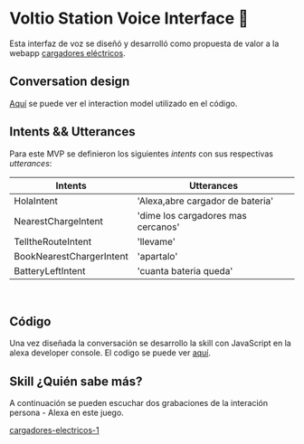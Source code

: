 # Voltio Station Voice Interface 🔌 

Esta interfaz de voz se diseñó y desarrolló como propuesta de valor a la webapp [cargadores eléctricos](https://github.com/sofiamejiamuro/cargadores-electricos).
 
## Conversation design

[Aquí](https://github.com/sofiamejiamuro/cargadores-electricos-voice-interface/blob/master/model.json) se puede ver el interaction model utilizado en el código.


## Intents && Utterances 

Para este MVP se definieron los siguientes *intents* con sus respectivas *utterances*:

| Intents                     |      Utterances |
|-----------------------------|-----------------|
|HolaIntent                   |'Alexa,abre cargador de bateria'
|NearestChargeIntent          |'dime los cargadores mas cercanos'
|TelltheRouteIntent           |'llevame'
|BookNearestChargerIntent     |'apartalo'
|BatteryLeftIntent            |'cuanta bateria queda'

 

## Código

Una vez diseñada la conversación se desarrollo la skill con JavaScript en la alexa developer console. El codigo se puede ver [aquí](https://github.com/sofiamejiamuro/cargadores-electricos-voice-interface/blob/master/index.js).


## Skill ¿Quién sabe más?

A continuación se pueden escuchar dos grabaciones de la interación persona - Alexa en este juego.

[cargadores-electricos-1](https://drive.google.com/file/d/1H4QfCd9WAtEkBr5lJ0hiMP93qi_eucb8/view?usp=sharing)

